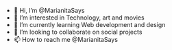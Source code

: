 - 👋 Hi, I’m @MarianitaSays
- 👀 I’m interested in Technology, art and movies
- 🌱 I’m currently learning Web development and design
- 💞️ I’m looking to collaborate on social projects
- 📫 How to reach me @MarianitaSays

<!---
MarianitaSays/MarianitaSays is a ✨ special ✨ repository because its `README.md` (this file) appears on your GitHub profile.
You can click the Preview link to take a look at your changes.
--->
